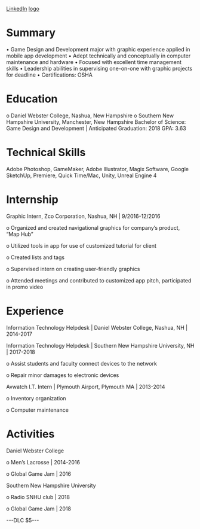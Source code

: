 [LinkedIn](https://www.linkedin.com/in/austin-doody-583183149/)
[logo](OXENN1.png)

# Summary 
•	Game Design and Development major with graphic experience applied in mobile app development
•	Adept technically and conceptually in computer maintenance and hardware
•	Focused with excellent time management skills
•	Leadership abilities in supervising one-on-one with graphic projects for deadline
•	Certifications: OSHA 

# Education 
o	Daniel Webster College, Nashua, New Hampshire
o	Southern New Hampshire University, Manchester, New Hampshire
Bachelor of Science: Game Design and Development | Anticipated Graduation: 2018 
GPA: 3.63

# Technical Skills 
Adobe Photoshop, GameMaker, Adobe Illustrator, Magix Software, Google SketchUp, Premiere, Quick Time/Mac, Unity, Unreal Engine 4

# Internship
Graphic Intern, Zco Corporation, Nashua, NH | 9/2016-12/2016

o	Organized and created navigational graphics for company’s product, “Map Hub”

o	Utilized tools in app for use of customized tutorial for client

o	Created lists and tags

o	Supervised intern on creating user-friendly graphics

o	Attended meetings and contributed to customized app pitch, participated in promo video

# Experience 
Information Technology Helpdesk | Daniel Webster College, Nashua, NH | 2014-2017 

Information Technology Helpdesk | Southern New Hampshire University, NH | 2017-2018

o	Assist students and faculty connect devices to the network

o	Repair minor damages to electronic devices 

Avwatch I.T. Intern | Plymouth Airport, Plymouth MA | 2013-2014 

o	Inventory organization 

o	Computer maintenance 

# Activities 
Daniel Webster College 

o	Men’s Lacrosse | 2014-2016 

o	Global Game Jam | 2016

Southern New Hampshire University

o	Radio SNHU club | 2018

o	Global Game Jam | 2018


---DLC $5---
